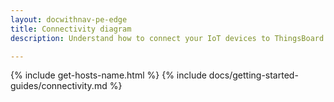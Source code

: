 ```yaml
---
layout: docwithnav-pe-edge
title: Connectivity diagram
description: Understand how to connect your IoT devices to ThingsBoard

---
```

{% include get-hosts-name.html %}
{% include docs/getting-started-guides/connectivity.md %}
